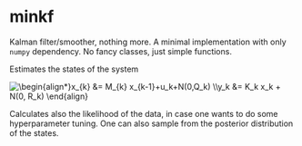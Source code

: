 # minkf
Kalman filter/smoother, nothing more. A minimal implementation with only `numpy` dependency. No fancy classes, just simple functions.

Estimates the states of the system

<img src="https://latex.codecogs.com/svg.image?\begin{align*}x_{k}&space;&=&space;M_{k}&space;x_{k-1}&plus;u_k&plus;N(0,Q_k)&space;\\y_k&space;&=&space;K_k&space;x_k&space;&plus;&space;N(0,&space;R_k).&space;\end{align}&space;" title="\begin{align*}x_{k} &= M_{k} x_{k-1}+u_k+N(0,Q_k) \\y_k &= K_k x_k + N(0, R_k) \end{align} " />

Calculates also the likelihood of the data, in case one wants to do some hyperparameter tuning. One can also sample from the posterior distribution of the states.
